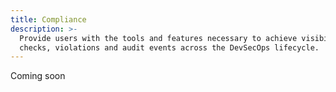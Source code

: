 ```yaml
---
title: Compliance
description: >-
  Provide users with the tools and features necessary to achieve visibility of
  checks, violations and audit events across the DevSecOps lifecycle.
---
```


Coming soon

